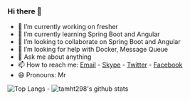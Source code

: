 ### Hi there 👋

- 🔭 I’m currently working on fresher
- 🌱 I’m currently learning Spring Boot and Angular
- 👯 I’m looking to collaborate on Spring Boot and Angular
- 🤔 I’m looking for help with Docker, Message Queue
- 💬 Ask me about anything
- 📫 How to reach me: [Email](tamht298@gmail.com) - [Skype](thanhtam28ss@gmail.com) - [Twitter](https://twitter.com/matth0998) - [Facebook](https://facebook.com/matth0998)
- 😄 Pronouns: Mr

![Top Langs](https://github-readme-stats.vercel.app/api/top-langs/?username=tamht298&show_icons=true) - ![tamht298's github stats](https://github-readme-stats.vercel.app/api?username=tamht298&show_icons=true)
